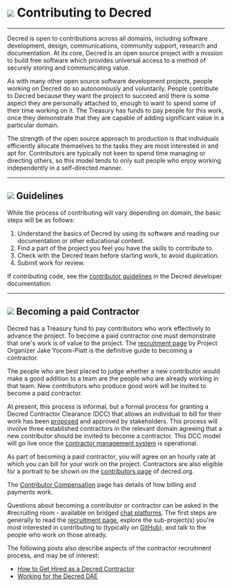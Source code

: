 # <img class="dcr-icon" src="/img/dcr-icons/Code.svg" /> Contributing to Decred

---

Decred is open to contributions across all domains, including software development, design, communications, community support, research and documentation. At its core, Decred is an open source project with a mission to build free software which provides universal access to a method of securely storing and communicating value.

As with many other open source software development projects, people working on Decred do so autonomously and voluntarily. People contribute to Decred because they want the project to succeed and there is some aspect they are personally attached to, enough to want to spend some of their time working on it. The Treasury has funds to pay people for this work, once they demonstrate that they are capable of adding significant value in a particular domain.

The strength of the open source approach to production is that individuals efficiently allocate themselves to the tasks they are most interested in and apt for. Contributors are typically not keen to spend time managing or directing others, so this model tends to only suit people who enjoy working independently in a self-directed manner.

---

## <img class="dcr-icon" src="/img/dcr-icons/Dcrtl.svg" /> Guidelines

While the process of contributing will vary depending on domain, the basic steps will be as follows:

1. Understand the basics of Decred by using its software and reading our documentation or other educational content.
1. Find a part of the project you feel you have the skills to contribute to.
1. Check with the Decred team before starting work, to avoid duplication.
1. Submit work for review.

If contributing code, see the [contributor guidelines](https://devdocs.decred.org/contributing/contributor-guidelines/) in the Decred developer documentation.

---

## <img class="dcr-icon" src="/img/dcr-icons/Introductions.svg" /> Becoming a paid Contractor

Decred has a Treasury fund to pay contributors who work effectively to advance the project. To become a paid contractor one must demonstrate that one's work is of value to the project. The [recruitment page](https://www.decred.org/recruiting/) by Project Organizer Jake Yocom-Piatt is the definitive guide to becoming a contractor.

The people who are best placed to judge whether a new contributor would make a good addition to a team are the people who are already working in that team. New contributors who produce good work will be invited to become a paid contractor.

At present, this process is informal, but a formal process for granting a Decred Contractor Clearance (DCC) that allows an individual to bill for their work has been [proposed](https://proposals.decred.org/proposals/fa38a3593d9a3f6cb2478a24c25114f5097c572f6dadf24c78bb521ed10992a4) and approved by stakeholders. This process will involve three established contractors in the relevant domain agreeing that a new contributor should be invited to become a contractor. This DCC model will go live once the [contractor management system](https://github.com/decred/contractor-mgmt) is operational.

As part of becoming a paid contractor, you will agree on an hourly rate at which you can bill for your work on the project. Contractors are also eligible for a portrait to be shown on the [contributors page](https://decred.org/contributors/) of decred.org.

The [Contributor Compensation](contributor-compensation.md) page has details of how billing and payments work.

Questions about becoming a contributor or contractor can be asked in the #recruiting room - available on bridged [chat platforms](https://decred.org/community). The first steps are generally to read the [recruitment page](https://www.decred.org/recruiting/), explore the sub-project(s) you're most interested in contributing to (typically on [GitHub](https://github.com/decred/)), and talk to the people who work on those already.

The following posts also describe aspects of the contractor recruitment process, and may be of interest:

* [How to Get Hired as a Decred Contractor](https://medium.com/decred/how-to-get-hired-as-a-decred-contractor-e1435842df10)
* [Working for the Decred DAE](https://medium.com/@richardred/working-for-the-decred-dae-a9cfb17686fa#5a3c)

